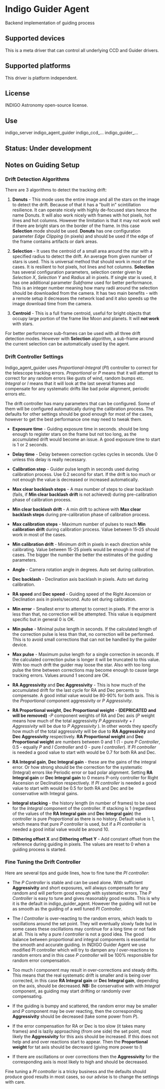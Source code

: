 # Indigo Guider Agent

Backend implementation of guiding process

## Supported devices

This is a meta driver that can control all underlying CCD and Guider drivers.

## Supported platforms

This driver is platform independent.

## License

INDIGO Astronomy open-source license.

## Use

indigo_server indigo_agent_guider indigo_ccd_... indigo_guider_...

## Status: Under development

## Notes on Guiding Setup

### Drift Detection Algorithms
There are 3 algorithms to detect the tracking drift:
1. **Donuts** - This mode uses the entire image and all the stars on the image to detect the drift.
Because of that it has a "built in" scintillation resilience. It can operate nicely with highly
de-focused stars hence the name Donuts. It will also work nicely with frames with hot pixels,
hot lines and hot columns. However the limitation is that it may not work well if there are
bright stars on the border of the frame. In this case **Selection** mode
should be used. **Donuts** has one configuration parameter *Edge Clipping* (in pixels) and should
be used if the edge of the frame contains artifacts or dark areas.

2. **Selection** - It uses the centroid of a small area around the star with
a specified radius to detect the drift. An average from given number of stars is used. This is universal method that should work in most of the cases.
It is resilient to hot pixels, hot lines and hot columns. **Selection** has several configuration parameters,
selection center given by *Selection X*, *Selection Y* and *Radius* all in pixels. If single star is used, it has one additional
parameter *Subframe* used for better performance. This is an integer number meaning how many radii
around the selection should be downloaded from the camera. It has two main benefits - with a remote setup
it decreases the network load and it also speeds up the image download time from the camera.

4. **Centroid** - This is a full frame centroid, useful for bright objects that occupy
large portion of the frame like Moon and planets. It will **not work** with stars.

For better performance sub-frames can be used with all three drift detection modes.
However with **Selection** algorithm, a sub-frame around the current selection can
be automatically used by the agent.

### Drift Controller Settings

Indigo_agent_guider uses *Proportional-Integral* (*PI*) controller to correct for the telescope tracking errors. *Proportional* or *P*
means that it will attempt to correct for any random errors like gusts of wind, random bumps etc. *Integral* or *I* means
that it will look at the last several frames and compensate for any systematic drifts like bad polar alignment, periodic
errors etc.

The drift controller has many parameters that can be configured. Some of them will be configured automatically
during the calibration process. The defaults for other settings should be good enough for most of the cases, however
to get the best performance one may need to tweak them.

* **Exposure time** - Guiding exposure time in seconds. should be long enough to register stars on the frame but not too long, as the accumulated
drift would become an issue. A good exposure time to start is 1 or 2 seconds.

* **Delay time** - Delay between correction cycles cycles in seconds. Use 0 unless this delay is really necessary.

* **Calibration step** - Guider pulse length in seconds used during calibration process. Use 0.2 second for start. If the drift is too much or not enough the value is decreased or increased automatically.

* **Max clear backlash steps** - A max number of steps to clear backlash (fails, if **Min clear backlash drift** is not achieved) during pre-calibration phase of calibration process.

* **Min clear backlash drift** - A min drift to achieve with **Max clear backlash steps** during pre-calibration phase of calibration process.

* **Max calibration steps** - Maximum number of pulses to reach **Min calibration drift** during calibration process. Value between 15-25 should work in most of the cases.

* **Min calibration drift** - Minimum drift in pixels in each direction while calibrating. Value between 15-25 pixels would be enough in most of the cases. The bigger the number the better the estimates of the guiding parameters.

* **Angle** - Camera rotation angle in degrees. Auto set during calibration.

* **Dec backlash** - Declination axis backlash in pixels. Auto set during calibration.

* **RA speed** and **Dec speed** - Guiding speed of the Right Ascension or Declination axis in pixels/second. Auto set during calibration.

* **Min error** - Smallest error to attempt to correct in pixels. If the error is less than that, no correction will be attempted. This value is equipment specific but in general 0 is OK.

* **Min pulse** - Minimal pulse length in seconds. If the calculated length of the correction pulse is less than that, no correction will be performed. This is to avoid small corrections that can not be handled by the guider device.

* **Max pulse** - Maximum pulse length for a single correction in seconds. If the calculated correction pulse is longer it will be truncated to this value. With too much drift the guider may loose the star. Also with too long pulse the time between corrections may become enough to cause large tracking errors. Values around 1 second are OK.

* **RA Aggressivity** and **Dec Aggressivity** - This is how much of the accumulated drift for the last cycle for RA and Dec percents to compensate. A good initial value would be 80-90% for both axis. This is the *Proportional* component aggressivity or *P Aggressivity*.

* **RA Proportional weight**, **Dec Proportional weight** - **(DEPRICATED and will be removed)** -*P* component weights of RA and Dec axis (*P* weight means how much of the total aggressivity *P Aggressivity* + *I Aggressivity* will be due to *P Aggressivity* ). In other words they specify how much of the total aggressivity will be due to **RA Aggressivity** and **Dec Aggressivity** respectively. **RA Proportional weight** and **Dec Proportional weight** are numbers between 0 and 1 (1 - pure *P Controller*, 0.5 - equally *P* and *I Controller* and 0 - pure *I controller*). If *PI controller* is needed a good value to start with would be 0.7 for both RA and Dec.

* **RA Integral gain**, **Dec Integral gain** - these are the gains of the integral error. Or how strong should be the correction for the systematic (Integral) errors like Periodic error or bad polar alignment. Setting **RA Integral gain** or **Dec Integral gain** to 0 means P-only controller for Right Ascension or Declination respectively. If *PI controller* is needed a good value to start with would be 0.5 for both RA and Dec and be conservative with Integral gains.

* **Integral stacking** - the history length (in number of frames) to be used for the *Integral* component of the controller. If stacking is 1 (regardless of the values of the **RA Integral gain** and **Dec Integral gain**) the controller is pure *Proportional* as there is no history.
Default value is 1, which means that pure *P controller* is used, but if a *PI controller* is needed a good initial value would be around 10.

* **Dithering offset X** and  **Dithering offset Y** - Add constant offset from the reference during guiding in pixels. The values are reset to 0 when a guiding process is started.

### Fine Tuning the Drift Controller

Here are several tips and guide lines, how to fine tune the *PI controller*:

* The *P Controller* is stable and can be used alone. With sufficient **Aggressivity** and short exposures, will always compensate for any random and will perform good enough with systematic errors. The *P Controller* is easy to tune and gives reasonably good results. This is why it is the default in indigo_guider_agent. However the guiding will not be as smooth as the guiding of a well tuned *PI Controller*.

* The *I Controller* is over-reacting to the random errors, which leads to oscillations around the set point. They will eventually slowly fade but in some cases these oscillations may continue for a long time or not fade at all. This is why a pure *I controller* is not a good idea. The good balance between proportional and integral components is essential for the smooth and accurate guiding. In INDIGO Guider Agent we use modified PI controller which will try to dampen any *I* over-reactions to random errors and in this case *P controller* will be 100% responsible for random error compensation.

* Too much *I* component may result in over-corrections and steady drifts. This means that the real systematic drift is smaller and is being over corrected, in this case **RA Integral gain** or **Dec Integral gain**, depending on the axis, should be decreased.
**NB:** Be conservative with with *Integral* component, as guiding may start drifting or randomly over compensating.

* If the guiding is bumpy and scattered, the random error may be smaller and *P* component may be over reacting, then the corresponding **Aggressivity** should be decreased (take some power from *P*).

* If the error compensation for RA or Dec is too slow (it takes many frames) and is lazily approaching (from one side) the set point, most likely the **Aggressivity** for this axis should be increased. If this does not help and and over reactions start to appear. Then the **Proportional weight** for tat axis should be decreasrd (giving more power to *I*)

* If there are oscillations or over corrections then the **Aggressivity** for the corresponding axis is most likely to high and should be decreased.

Fine tuning a *PI controller* is a tricky business and the defaults should produce good results in most cases, so our advise is to change the settings with care.
